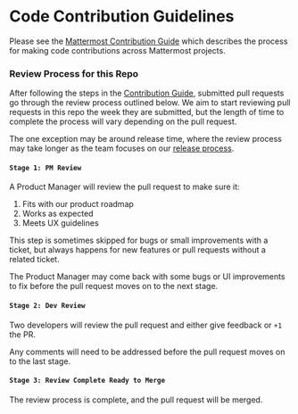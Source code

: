 # Code Contribution Guidelines

Please see the [Mattermost Contribution Guide](http://docs.mattermost.com/developer/contribution-guide.html) which describes the process for making code contributions across Mattermost projects. 

### Review Process for this Repo

After following the steps in the [Contribution Guide](http://docs.mattermost.com/developer/contribution-guide.html), submitted pull requests go through the review process outlined below. We aim to start reviewing pull requests in this repo the week they are submitted, but the length of time to complete the process will vary depending on the pull request.

The one exception may be around release time, where the review process may take longer as the team focuses on our [release process](https://docs.mattermost.com/process/release-process.html). 

#### `Stage 1: PM Review`

A Product Manager will review the pull request to make sure it:

1. Fits with our product roadmap
2. Works as expected
3. Meets UX guidelines

This step is sometimes skipped for bugs or small improvements with a ticket, but always happens for new features or pull requests without a related ticket. 

The Product Manager may come back with some bugs or UI improvements to fix before the pull request moves on to the next stage.

#### `Stage 2: Dev Review`

Two developers will review the pull request and either give feedback or `+1` the PR.

Any comments will need to be addressed before the pull request moves on to the last stage.

#### `Stage 3: Review Complete Ready to Merge`

The review process is complete, and the pull request will be merged. 
